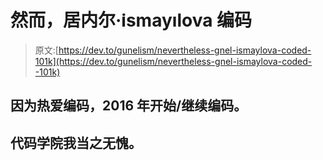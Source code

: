 # 然而，居内尔·i̇smayılova 编码

> 原文:[https://dev.to/gunelism/nevertheless-gnel-ismaylova-coded-101k](https://dev.to/gunelism/nevertheless-gnel-ismaylova-coded--101k)

## [](#i-startedcontinued-to-code-in-2016-because-i-love-coding)因为热爱编码，2016 年开始/继续编码。

## [](#i-deserve-credit-for-code-academy)代码学院我当之无愧。